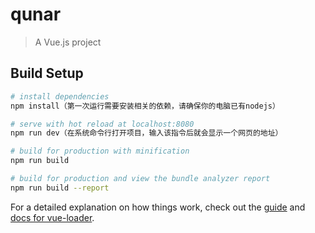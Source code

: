 # qunar

> A Vue.js project

## Build Setup

``` bash
# install dependencies
npm install（第一次运行需要安装相关的依赖，请确保你的电脑已有nodejs）

# serve with hot reload at localhost:8080
npm run dev（在系统命令行打开项目，输入该指令后就会显示一个网页的地址）

# build for production with minification
npm run build

# build for production and view the bundle analyzer report
npm run build --report
```

For a detailed explanation on how things work, check out the [guide](http://vuejs-templates.github.io/webpack/) and [docs for vue-loader](http://vuejs.github.io/vue-loader).
